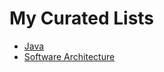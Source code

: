 # My Curated Lists

* [Java](java/README.md)
* [Software Architecture](software-architecture/README.md)

